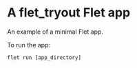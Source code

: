 # A flet_tryout Flet app

An example of a minimal Flet app.

To run the app:

```
flet run [app_directory]
```